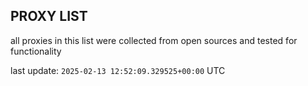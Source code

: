 ## PROXY LIST

all proxies in this list were collected from open sources and tested for functionality

last update: `2025-02-13 12:52:09.329525+00:00` UTC
